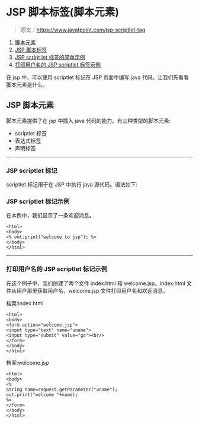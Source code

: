 # JSP 脚本标签(脚本元素)

> 原文：<https://www.javatpoint.com/jsp-scriptlet-tag>

1.  [脚本元素](#)
2.  [JSP 脚本标签](#scriptlet)
3.  [JSP script let 标签的简单示例](#scriptletex1)
4.  [打印用户名的 JSP scriptlet 标签示例](#scriptletex2)

在 jsp 中，可以使用 scriptlet 标记在 JSP 页面中编写 java 代码。让我们先看看脚本元素是什么。

## JSP 脚本元素

脚本元素提供了在 jsp 中插入 java 代码的能力。有三种类型的脚本元素:

*   scriptlet 标签
*   表达式标签
*   声明标签

* * *

### JSP scriptlet 标记

scriptlet 标记用于在 JSP 中执行 java 源代码。语法如下:

### JSP scriptlet 标记示例

在本例中，我们显示了一条欢迎消息。

```
<html>
<body>
<% out.print("welcome to jsp"); %>
</body>
</html>

```

* * *

### 打印用户名的 JSP scriptlet 标记示例

在这个例子中，我们创建了两个文件 index.html 和 welcome.jsp。index.html 文件从用户那里获取用户名，welcome.jsp 文件打印用户名和欢迎消息。

档案:index.html

```
<html>
<body>
<form action="welcome.jsp">
<input type="text" name="uname">
<input type="submit" value="go"><br/>
</form>
</body>
</html>

```

档案:welcome.jsp

```
<html>
<body>
<%
String name=request.getParameter("uname");
out.print("welcome "+name);
%>
</form>
</body>
</html>

```